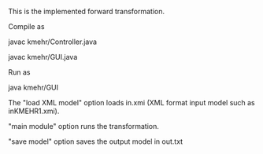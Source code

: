 This is the implemented forward transformation. 

Compile as 

javac kmehr/Controller.java

javac kmehr/GUI.java

Run as 

java kmehr/GUI

The "load XML model" option loads in.xmi (XML format input model such as inKMEHR1.xmi). 

"main module" option runs the transformation.

"save model" option saves the output model in out.txt

